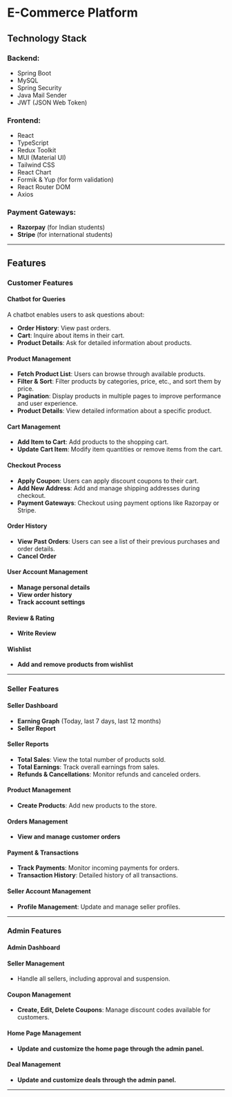 # E-Commerce Platform

## Technology Stack

### Backend:
- Spring Boot
- MySQL
- Spring Security
- Java Mail Sender
- JWT (JSON Web Token)

### Frontend:
- React
- TypeScript
- Redux Toolkit
- MUI (Material UI)
- Tailwind CSS
- React Chart
- Formik & Yup (for form validation)
- React Router DOM
- Axios

### Payment Gateways:
- **Razorpay** (for Indian students)
- **Stripe** (for international students)

---

## Features

### Customer Features

#### Chatbot for Queries
A chatbot enables users to ask questions about:
- **Order History**: View past orders.
- **Cart**: Inquire about items in their cart.
- **Product Details**: Ask for detailed information about products.

#### Product Management
- **Fetch Product List**: Users can browse through available products.
- **Filter & Sort**: Filter products by categories, price, etc., and sort them by price.
- **Pagination**: Display products in multiple pages to improve performance and user experience.
- **Product Details**: View detailed information about a specific product.

#### Cart Management
- **Add Item to Cart**: Add products to the shopping cart.
- **Update Cart Item**: Modify item quantities or remove items from the cart.

#### Checkout Process
- **Apply Coupon**: Users can apply discount coupons to their cart.
- **Add New Address**: Add and manage shipping addresses during checkout.
- **Payment Gateways**: Checkout using payment options like Razorpay or Stripe.

#### Order History
- **View Past Orders**: Users can see a list of their previous purchases and order details.
- **Cancel Order**

#### User Account Management
- **Manage personal details**
- **View order history**
- **Track account settings**

#### Review & Rating
- **Write Review**

#### Wishlist
- **Add and remove products from wishlist**

---

### Seller Features

#### Seller Dashboard
- **Earning Graph** (Today, last 7 days, last 12 months)
- **Seller Report**

#### Seller Reports
- **Total Sales**: View the total number of products sold.
- **Total Earnings**: Track overall earnings from sales.
- **Refunds & Cancellations**: Monitor refunds and canceled orders.

#### Product Management
- **Create Products**: Add new products to the store.

#### Orders Management
- **View and manage customer orders**

#### Payment & Transactions
- **Track Payments**: Monitor incoming payments for orders.
- **Transaction History**: Detailed history of all transactions.

#### Seller Account Management
- **Profile Management**: Update and manage seller profiles.

---

### Admin Features

#### Admin Dashboard

#### Seller Management
- Handle all sellers, including approval and suspension.

#### Coupon Management
- **Create, Edit, Delete Coupons**: Manage discount codes available for customers.

#### Home Page Management
- **Update and customize the home page through the admin panel.**

#### Deal Management
- **Update and customize deals through the admin panel.**

---

